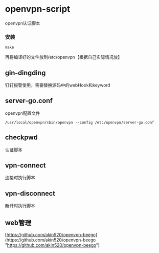 # openvpn-script
openvpn认证脚本

### 安装
    make

再将编译好的文件放到/etc/openvpn【根据自己实际情况放】

##  gin-dingding ##
钉钉报警使用，需要替换源码中的webHook和keyword

## server-go.conf ##
openvpn配置文件

    /usr/local/openvpn/sbin/openvpn --config /etc/openvpn/server-go.conf

## checkpwd ##
认证脚本

## vpn-connect  ##
连接时执行脚本

## vpn-disconnect ##
断开时执行脚本

## web管理 ##
[https://github.com/akin520/openvpn-beego](https://github.com/akin520/openvpn-beego "https://github.com/akin520/openvpn-beego")